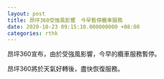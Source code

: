 ```yaml
---
layout: post
title: 昂坪360受強風影響　今早暫停纜車服務
date: 2020-10-23 09:15:10.000000000 +08:00
categories: rthk
---
```


昂坪360宣布，由於受強風影響，今早的纜車服務暫停。

昂坪360將於天氣好轉後，盡快恢復服務。
